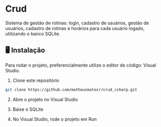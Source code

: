 # Crud

Sistema de gestão de rotinas: login, cadastro de usuários, gestão de usuários, cadastro de rotinas e horários para cada usuário logado, utilizando o banco SQLite.

## 🖥️ Instalação

Para rodar o projeto, preferencialmente utilize o editor de código: Visual Studio.

1. Clone este repositório
```bash
git clone https://github.com/matheusmatosr/crud_csharp.git
```

2. Abre o projeto no Visual Studio

3. Baixe o SQLite

4. No Visual Studio, rode o projeto em Run
